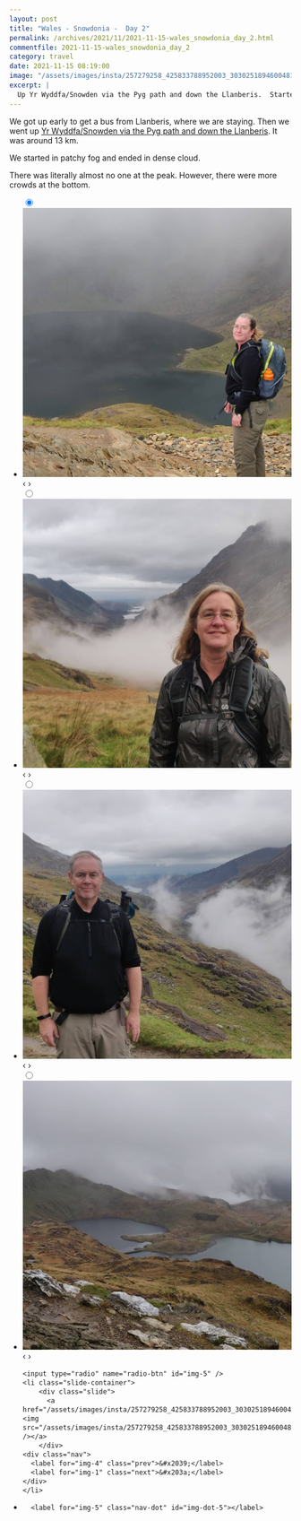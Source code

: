 ```yaml
---
layout: post
title: "Wales - Snowdonia -  Day 2"
permalink: /archives/2021/11/2021-11-15-wales_snowdonia_day_2.html
commentfile: 2021-11-15-wales_snowdonia_day_2
category: travel
date: 2021-11-15 08:19:00
image: "/assets/images/insta/257279258_425833788952003_3030251894600481063_n_18263232397040650.jpg"
excerpt: |
  Up Yr Wyddfa/Snowden via the Pyg path and down the Llanberis.  Started with patchy fog, ended in dense cloud.
---
```


We got up early to get a bus from Llanberis, where we are staying. Then we went up [Yr Wyddfa/Snowden via the Pyg path and down the Llanberis](https://www.alltrails.com/trail/wales/gwynedd/yr-wyddfa-snowdon-and-llanberis-track). It was around 13 km.

We started in patchy fog and ended in dense cloud.

There was literally almost no one at the peak. However, there were more crowds at the bottom.

<ul class="slides">
    <input type="radio" name="radio-btn" id="img-1" checked="checked" />
    <li class="slide-container">
        <div class="slide">
          <a href="/assets/images/insta/256743071_1035263280594681_2392626298290535752_n_17934417109754065.jpg"><img src="/assets/images/insta/256743071_1035263280594681_2392626298290535752_n_17934417109754065.jpg" /></a>
        </div>
    <div class="nav">
      <label for="img-5" class="prev">&#x2039;</label>
      <label for="img-2" class="next">&#x203a;</label>
    </div>
    </li>
        <input type="radio" name="radio-btn" id="img-2"  />
    <li class="slide-container">
        <div class="slide">
          <a href="/assets/images/insta/256892489_192238639767145_4806434120738016113_n_17966032111486996.jpg"><img src="/assets/images/insta/256892489_192238639767145_4806434120738016113_n_17966032111486996.jpg" /></a>
        </div>
    <div class="nav">
      <label for="img-1" class="prev">&#x2039;</label>
      <label for="img-3" class="next">&#x203a;</label>
    </div>
    </li>
        <input type="radio" name="radio-btn" id="img-3"  />
    <li class="slide-container">
        <div class="slide">
          <a href="/assets/images/insta/256766418_281650890549773_2807978085746518985_n_18008584984362757.jpg"><img src="/assets/images/insta/256766418_281650890549773_2807978085746518985_n_18008584984362757.jpg" /></a>
        </div>
    <div class="nav">
      <label for="img-2" class="prev">&#x2039;</label>
      <label for="img-4" class="next">&#x203a;</label>
    </div>
    </li>
        <input type="radio" name="radio-btn" id="img-4"  />
    <li class="slide-container">
        <div class="slide">
          <a href="/assets/images/insta/256815784_469178351230687_5765706743669335233_n_17934792700745529.jpg"><img src="/assets/images/insta/256815784_469178351230687_5765706743669335233_n_17934792700745529.jpg" /></a>
        </div>
    <div class="nav">
      <label for="img-3" class="prev">&#x2039;</label>
      <label for="img-5" class="next">&#x203a;</label>
    </div>
    </li>
    
    <input type="radio" name="radio-btn" id="img-5" />
    <li class="slide-container">
        <div class="slide">
          <a href="/assets/images/insta/257279258_425833788952003_3030251894600481063_n_18263232397040650.jpg"><img src="/assets/images/insta/257279258_425833788952003_3030251894600481063_n_18263232397040650.jpg" /></a>
        </div>
    <div class="nav">
      <label for="img-4" class="prev">&#x2039;</label>
      <label for="img-1" class="next">&#x203a;</label>
    </div>
    </li>
			
<li class="nav-dots">
      <label for="img-1" class="nav-dot" id="img-dot-1"></label>
      <label for="img-2" class="nav-dot" id="img-dot-2"></label>
      <label for="img-3" class="nav-dot" id="img-dot-3"></label>
      <label for="img-4" class="nav-dot" id="img-dot-4"></label>

      <label for="img-5" class="nav-dot" id="img-dot-5"></label>

</li>
</ul>
